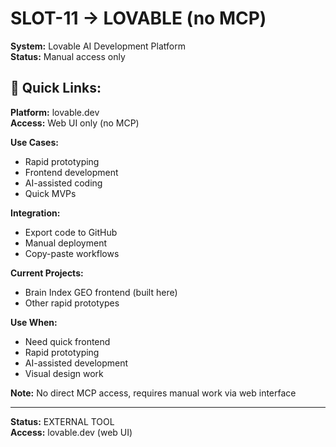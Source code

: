 # SLOT-11 → LOVABLE (no MCP)

**System:** Lovable AI Development Platform  
**Status:** Manual access only

## 🔗 Quick Links:

**Platform:** lovable.dev  
**Access:** Web UI only (no MCP)

**Use Cases:**
- Rapid prototyping
- Frontend development
- AI-assisted coding
- Quick MVPs

**Integration:**
- Export code to GitHub
- Manual deployment
- Copy-paste workflows

**Current Projects:**
- Brain Index GEO frontend (built here)
- Other rapid prototypes

**Use When:**
- Need quick frontend
- Rapid prototyping
- AI-assisted development
- Visual design work

**Note:** No direct MCP access, requires manual work via web interface

---

**Status:** EXTERNAL TOOL  
**Access:** lovable.dev (web UI)
